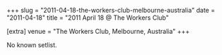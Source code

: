 +++
slug = "2011-04-18-the-workers-club-melbourne-australia"
date = "2011-04-18"
title = "2011 April 18 @ The Workers Club"

[extra]
venue = "The Workers Club, Melbourne, Australia"
+++

No known setlist.
